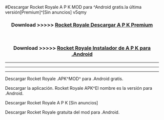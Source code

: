 #Descargar Rocket Royale A P K MOD para ^Android gratis.la última versión[Premium]^[Sin anuncios] v5qmy



<div align="center">
<h3>Download >>>>> <a href="https://es-web.web.app/?es= Rocket Royale">Rocket Royale Descargar A P K Premium</a></h3><br>

<h3>Download >>>>> <a href="https://es-web.web.app/?es= Rocket Royale">Rocket Royale Instalador de A P K para .Android</a></h3>
</div>


----------------------------------------------------------

----------------------------------------------------------

----------------------------------------------------------

Descargar Rocket Royale .APK^MOD^ para .Android gratis.

Descargar la aplicación. Rocket Royale APK^El nombre es la versión para .Android.

Descargar Rocket Royale A P K [Sin anuncios]

Descargar Rocket Royale gratuita del mod para .Android.
